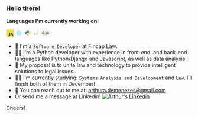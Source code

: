 ### Hello there! 

**Languages I'm currently working on:**  

<code><img height="20" src="https://raw.githubusercontent.com/github/explore/80688e429a7d4ef2fca1e82350fe8e3517d3494d/topics/javascript/javascript.png"></code>
<code><img height="20" src="https://raw.githubusercontent.com/github/explore/80688e429a7d4ef2fca1e82350fe8e3517d3494d/topics/react/react.png"></code>
<code><img height="20" src="https://raw.githubusercontent.com/github/explore/80688e429a7d4ef2fca1e82350fe8e3517d3494d/topics/python/python.png"></code>
<code><img height="20" src="https://raw.githubusercontent.com/github/explore/80688e429a7d4ef2fca1e82350fe8e3517d3494d/topics/mysql/mysql.png"></code>
<code><img height="20" src="https://raw.githubusercontent.com/github/explore/80688e429a7d4ef2fca1e82350fe8e3517d3494d/topics/git/git.png"></code>


- :school: I'm a `Software Developer` at Fincap Law.
- :technologist: I'm a Python developer with experience in front-end, and back-end languages like Python/Django and Javascript, as well as data analysis.
- :rocket: My proposal is to unite law and technology to provide intelligent solutions to legal issues.
- :student: I’m currently studying: `Systems Analysis and Development` and `Law`. I'll finish both of them in December!
- :email: You can reach out to me at: arthura.demenezes@gmail.com
- Or send me a message at Linkedin!    <a href="https://www.linkedin.com/in/arthurademenezes">
  <img alt="Arthur's Linkedin" width="22px" src="https://cdn.jsdelivr.net/npm/simple-icons@v3/icons/linkedin.svg"/>
</a>


Cheers!

<!--

WHEN I UPDATE MY RESUME:

- :thinking: If you have an interest in my profile, checkout my resume [in english](https://drive.google.com/file/d/1jQNNcoLdbUT_kVylSJMoNoaREYlFjdFe/view?usp=sharing) or [in portuguese](https://drive.google.com/file/d/1q6Lx3ii_zHo1HEAvsk9W2YFnwrJ7QQgN/view?usp=sharing)!


**arthurademenezes/arthurademenezes** is a ✨ _special_ ✨ repository because its `README.md` (this file) appears on your GitHub profile.

Here are some ideas to get you started:

- 🔭 I’m currently working on ...
- 🌱 I’m currently learning ...
- 👯 I’m looking to collaborate on ...
- 🤔 I’m looking for help with ...
- 💬 Ask me about ...
- 📫 How to reach me: ...
- 😄 Pronouns: ...
- ⚡ Fun fact: ...

-->
